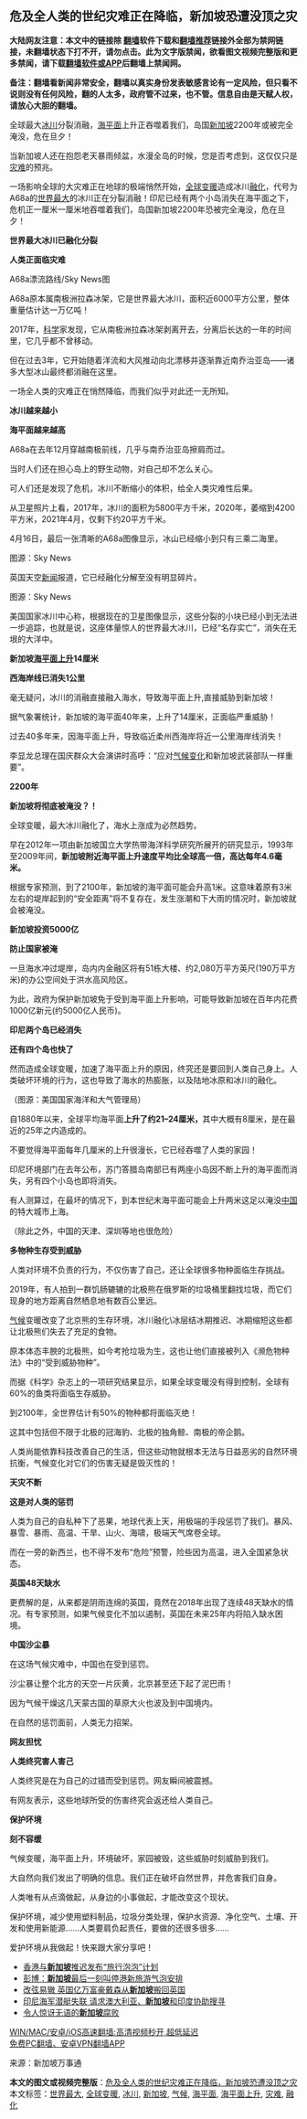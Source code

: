  <h2>危及全人类的世纪灾难正在降临，新加坡恐遭没顶之灾</h2> <p class="notice"><b>大陆网友注意：本文中的链接除 <a href="https://github.com/bannedbook/fanqiang" >翻墙</a>软件下载和<a href="https://github.com/killgcd/justmysocks/blob/master/README.md">翻墙推荐</a>链接外全部为禁网链接，未翻墙状态下打不开，请勿点击。此为文字版禁闻，欲看图文视频完整版和更多禁闻，请下载<a href="https://github.com/bannedbook/fanqiang">翻墙软件或APP</a>后翻墙上禁闻网。</p><p>备注：翻墙看新闻非常安全，翻墙以真实身份发表敏感言论有一定风险，但只看不说则没有任何风险，翻的人太多，政府管不过来，也不管。信息自由是天赋人权，请放心大胆的翻墙。</b></p>  <div class="entry"> <p>全球最大<a href="https://www.bannedbook.org/bnews/tag/%E5%86%B0%E5%B7%9D/" class="st_tag internal_tag" rel="tag" title="标签 冰川 下的日志">冰川</a>分裂消融，<a href="https://www.bannedbook.org/bnews/tag/%E6%B5%B7%E5%B9%B3%E9%9D%A2/" class="st_tag internal_tag" rel="tag" title="标签 海平面 下的日志">海平面</a>上升正吞噬着我们，岛国<a href="https://www.bannedbook.org/bnews/tag/%e6%96%b0%e5%8a%a0%e5%9d%a1/" class="st_tag internal_tag" rel="tag" title="标签 新加坡 下的日志">新加坡</a>2200年或被完全淹没，危在旦夕！</p> <p>当新加坡人还在抱怨老天暴雨倾盆，水漫全岛的时候，您是否考虑到，这仅仅只是<a href="https://www.bannedbook.org/bnews/tag/%E7%81%BE%E9%9A%BE/" class="st_tag internal_tag" rel="tag" title="标签 灾难 下的日志">灾难</a>的预兆。</p> <p>一场影响全球的大灾难正在地球的极端悄然开始，<a href="https://www.bannedbook.org/bnews/tag/%E5%85%A8%E7%90%83%E5%8F%98%E6%9A%96/" class="st_tag internal_tag" rel="tag" title="标签 全球变暖 下的日志">全球变暖</a>造成冰川<a href="https://www.bannedbook.org/bnews/tag/%E8%9E%8D%E5%8C%96/" class="st_tag internal_tag" rel="tag" title="标签 融化 下的日志">融化</a>，代号为A68a的<a href="https://www.bannedbook.org/bnews/tag/%E4%B8%96%E7%95%8C%E6%9C%80%E5%A4%A7/" class="st_tag internal_tag" rel="tag" title="标签 世界最大 下的日志">世界最大</a>的冰川正在分裂消融！印尼已经有两个小岛消失在海平面之下，危机正一厘米一厘米地吞噬着我们，岛国新加坡2200年恐被完全淹没，危在旦夕！</p> <p><strong>世界最大冰川已融化分裂</strong></p> <p><strong>人类正面临灾难</strong></p> <p>A68a漂流路线/Sky News图</p> <p>A68a原本属南极洲拉森冰架，它是世界最大冰川，面积近6000平方公里，整体重量估计达一万亿吨！</p> <p>2017年，<span class='wp_keywordlink'><a href="https://www.bannedbook.org/forum11/topic309.html" title="禁片：“科学”的棍子" target="_blank">科学</a></span>家发现，它从南极洲拉森冰架剥离开去，分离后长达的一年的时间里，它几乎都不曾移动。</p> <p>但在过去3年，它开始随着洋流和大风推动向北漂移并逐渐靠近南乔治亚岛——诸多大型冰山最终都消融在这里。</p> <p>一场全人类的灾难正在悄然降临，而我们似乎对此还一无所知。</p> <p><strong>冰川越来越小</strong></p> <p><strong>海平面越来越高</strong></p> <p>A68a在去年12月穿越南极前线，几乎与南乔治亚岛擦肩而过。</p> <p>当时人们还在担心岛上的野生动物，对自己却不怎么关心。</p> <p>可人们还是发现了危机，冰川不断缩小的体积，给全人类灾难性后果。</p> <p>从卫星照片上看，2017年，冰川的面积为5800平方千米，2020年，萎缩到4200平方米，2021年4月，仅剩下约20平方千米。</p> <p>4月16日，最后一张清晰的A68a图像显示，冰山已经缩小到只有三乘二海里。</p> <p>图源：Sky News</p> <p>英国天空<span class='wp_keywordlink_affiliate'><a href="https://www.bannedbook.org/" title="新闻">新闻</a></span>报道，它已经融化分解至没有明显碎片。</p>  <p>图源：Sky News</p> <p>美国国家冰川中心称，根据现在的卫星图像显示，这些分裂的小块已经小到无法进一步追踪，也就是说，这座体量惊人的世界最大冰川，已经“名存实亡”，消失在无垠的大洋中。</p> <p><strong>新加坡<a href="https://www.bannedbook.org/bnews/tag/%E6%B5%B7%E5%B9%B3%E9%9D%A2%E4%B8%8A%E5%8D%87/" class="st_tag internal_tag" rel="tag" title="标签 海平面上升 下的日志">海平面上升</a>14厘米</strong></p> <p><strong>西海岸线已消失1公里</strong></p> <p>毫无疑问，冰川的消融直接融入海水，导致海平面上升,直接威胁到新加坡！</p> <p>据气象署统计，新加坡的海平面40年来，上升了14厘米，正面临严重威胁！</p> <p>过去40多年来，因海平面上升，导致临近柔州西海岸将近一公里海岸线消失！</p> <p>李显龙总理在国庆群众大会演讲时高呼：“应对<span class='wp_keywordlink'><a href="https://www.bannedbook.org/bnews/ssgc/20180904/993719.html" title="《魔鬼在统治着我们的世界(23)：环保主义(上)》" target="_blank">气候变化</a></span>和新加坡武装部队一样重要”。</p> <p><strong>2200年</strong></p> <p><strong>新加坡将彻底被淹没？！</strong></p> <p>全球变暖，最大冰川融化了，海水上涨成为必然趋势。</p> <p>早在2012年一项由新加坡国立大学热带海洋科学研究所展开的研究显示，1993年至2009年间，<strong>新加坡附近海平面上升速度平均比全球高一倍，高达每年4.6毫米。</strong></p> <p>根据专家预测，到了2100年，新加坡的海平面可能会升高1米。这意味着原有3米左右的堤岸起到的“安全距离”将不复存在，发生涨潮和下大雨的情况时，新加坡就会被淹没。</p> <p><strong>新加坡投资5000亿</strong></p> <p><strong>防止国家被淹</strong></p> <p>一旦海水冲过堤岸，岛内内金融区将有51栋大楼、约2,080万平方英尺(190万平方米)的办公空间处于洪水高风险区。</p> <p>为此，政府为保护新加坡免于受到海平面上升影响，可能导致新加坡在百年内花费1000亿新元(约5000亿人民币)。</p> <p><strong>印尼两个岛已经消失</strong></p> <p><strong>还有四个岛也快了</strong></p>  <p>然而造成全球变暖，加速了海平面上升的原因，终究还是要回到人类自己身上。人类破坏环境的行为，这也导致了海水的热膨胀，以及陆地冰原和冰川的融化。</p> <p>（图源：美国国家海洋和大气管理局）</p> <p>自1880年以来，全球平均海平面<strong>上升了约21–24厘米，</strong>其中大概有8厘米，是在最近的25年之内造成的。</p> <p>不要觉得海平面每年几厘米的上升很漫长，它已经吞噬了人类的家园！</p> <p>印尼环境部门在去年公布，苏门答腊岛南部已有两座小岛因不断上升的海平面而消失，另有四个小岛也即将消失。</p> <p>有人测算过，在最坏的情况下，到本世纪末海平面可能会上升两米这足以淹没<span class='wp_keywordlink_affiliate'><a href="https://www.bannedbook.org/" title="中国" target="_blank">中国</a></span>的特大城市上海。</p> <p>（除此之外，中国的天津、深圳等地也很危险）</p> <p><strong>多物种生存受到威胁</strong></p> <p>人类对环境不负责的行为，不仅伤害了自己，还让全球很多物种面临生存挑战。</p> <p>2019年，有人拍到一群饥肠辘辘的北极熊在俄罗斯的垃圾桶里翻找垃圾，而它们现身的地方距离自然栖息地有数百公里远。</p> <p><a href="https://www.bannedbook.org/bnews/tag/%e6%b0%94%e5%80%99/" class="st_tag internal_tag" rel="tag" title="标签 气候 下的日志">气候</a>变暖改变了北京熊的生存环境，冰川融化\冰层结冰期推迟、冰期缩短这些都让北极熊们失去了充足的食物。</p> <p>原本体态丰腴的北极熊，如今考抢垃圾为生，这也让他们直接被列入《濒危物种法》中的“受到威胁物种”。</p> <p>而据《科学》杂志上的一项研究结果显示，如果全球变暖没有得到控制，全球有60%的鱼类将面临生存威胁。</p> <p>到2100年，全世界估计有50%的物种都将面临灭绝！</p> <p>这其中包括但不限于北极的冠海豹、北极的独角鲸、南极的帝企鹅。</p> <p>人类尚能依靠科技改善自己的生活，但这些动物就根本无法与日益恶劣的自然环境抗衡，气候变化对它们的伤害无疑是毁灭性的！</p> <p><strong>天灾不断</strong></p> <p><strong>这是对人类的惩罚</strong></p> <p>人类为自己的自私种下了恶果，地球代表上天，用极端的手段惩罚了我们。暴风、暴雪、暴雨、高温、干旱、山火、海啸，极端天气席卷全球。</p>  <p>而在一旁的新西兰，也不得不发布“危险”预警，险些因为高温，进入全国紧急状态。</p> <p><strong>英国48天缺水</strong></p> <p>更费解的是，从来都是阴雨连绵的英国，竟然在2018年出现了连续48天缺水的情况。有专家预测，如果气候变化不加以遏制，英国在未来25年内将陷入缺水困境。</p> <p><strong>中国沙尘暴</strong></p> <p>在这场气候灾难中，中国也在受到惩罚。</p> <p>沙尘暴让整个北方的天空一片灰黄，北京甚至还下起了泥巴雨！</p> <p>因为气候干燥这几天蒙古国的草原大火也波及到中国境内。</p> <p>在自然的惩罚面前，人类无力招架。</p> <p><strong>网友担忧</strong></p> <p><strong>人类终究害人害己</strong></p> <p>人类终究是在为自己的过错而受到惩罚。网友瞬间被震撼。</p> <p>有网友表示，这些地球所受的伤害终究会返还给人类自己。</p> <p><strong>保护环境</strong></p> <p><strong>刻不容缓</strong></p> <p>气候变暖，海平面上升，环境破坏，家园被毁，这些威胁时刻威胁到我们。</p> <p>大自然向我们发出了明确的信息。我们正在破坏自然世界，并危害我们自身。</p> <p>人类唯有从点滴做起，从身边的小事做起，才能改变这个现状。</p> <p>保护环境，减少使用塑料制品，垃圾分类处理，保护水资源、净化空气、土壤、开发和使用新能源……人类要肩负起责任，要做的还很多很多……</p> <p>爱护环境从我做起！快来跟大家分享吧！</p>  <ul class='op-related-articles' title='相关阅读'> <li><a href='https://www.bannedbook.org/bnews/headline/20210423/1531781.html' target='_blank'>香港与<b>新加坡</b>推迟发布“旅行泡泡”计划</a></li> <li><a href='https://www.bannedbook.org/bnews/headline/20210422/1531537.html' target='_blank'>彭博：<b>新加坡</b>最后一刻叫停港新旅游气泡安排</a></li> <li><a href='https://www.bannedbook.org/bnews/cnnews/20210422/1531325.html' target='_blank'>改弦易辙 英国亿万富豪戴森从<b>新加坡</b>搬回英国</a></li> <li><a href='https://www.bannedbook.org/bnews/worldnews/20210422/1531077.html' target='_blank'>印尼海军潜艇失联 请求澳大利亚、<b>新加坡</b>和印度协助搜寻</a></li> <li><a href='https://www.bannedbook.org/bnews/comments/20210411/1524080.html' target='_blank'>令人惊讶无语的<b>新加坡</b>腐败</a></li> </ul> <p class="texttj"> <a href="https://github.com/bannedbook/fanqiang/wiki/V2ray%E6%9C%BA%E5%9C%BA" target="_blank">WIN/MAC/安卓/iOS高速翻墙:高清视频秒开,超低延迟</a><br/> <a href="https://github.com/bannedbook/fanqiang/wiki/%E7%A6%81%E9%97%BB%E7%BD%91%E5%AE%89%E5%8D%93%E7%BF%BB%E5%A2%99%E6%96%B0%E9%97%BBAPP" target="_blank">免费PC翻墙、安卓VPN翻墙APP</a></p><p> 来源：新加坡万事通 </p><a name='sharetosocial'></a>       <div><b>本文的图文或视频完整版</b>：<a href='https://www.bannedbook.org/bnews/lifebaike/20210423/1531915.html'>危及全人类的世纪灾难正在降临，新加坡恐遭没顶之灾</a></div>  </div><!--END ENTRY--> <div class="postfooter"> <div>本文标签：<a href="https://www.bannedbook.org/bnews/tag/%E4%B8%96%E7%95%8C%E6%9C%80%E5%A4%A7/" rel="tag">世界最大</a>, <a href="https://www.bannedbook.org/bnews/tag/%E5%85%A8%E7%90%83%E5%8F%98%E6%9A%96/" rel="tag">全球变暖</a>, <a href="https://www.bannedbook.org/bnews/tag/%E5%86%B0%E5%B7%9D/" rel="tag">冰川</a>, <a href="https://www.bannedbook.org/bnews/tag/%e6%96%b0%e5%8a%a0%e5%9d%a1/" rel="tag">新加坡</a>, <a href="https://www.bannedbook.org/bnews/tag/%e6%b0%94%e5%80%99/" rel="tag">气候</a>, <a href="https://www.bannedbook.org/bnews/tag/%E6%B5%B7%E5%B9%B3%E9%9D%A2/" rel="tag">海平面</a>, <a href="https://www.bannedbook.org/bnews/tag/%E6%B5%B7%E5%B9%B3%E9%9D%A2%E4%B8%8A%E5%8D%87/" rel="tag">海平面上升</a>, <a href="https://www.bannedbook.org/bnews/tag/%E7%81%BE%E9%9A%BE/" rel="tag">灾难</a>, <a href="https://www.bannedbook.org/bnews/tag/%E8%9E%8D%E5%8C%96/" rel="tag">融化</a></div>  </div><!--END POSTFOOTER--> 